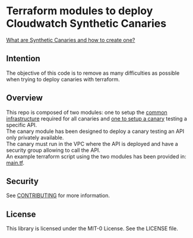 # Terraform modules to deploy Cloudwatch Synthetic Canaries

[What are Synthetic Canaries and how to create one?](https://www.youtube.com/watch?v=hF3NM9j-u7I)  

## Intention
The objective of this code is to remove as many difficulties as possible when trying to deploy canaries with terraform.  

## Overview
This repo is composed of two modules: one to setup the [common infrastructure](./modules/canary-infra/README.md) required for all canaries and [one to setup a canary](./modules/canary/README.md) testing a specific API.  
The canary module has been designed to deploy a canary testing an API only privately available.  
The canary must run in the VPC where the API is deployed and have a security group allowing to call the API.  
An example terraform script using the two modules has been provided in: [main.tf](main.tf).   

## Security

See [CONTRIBUTING](CONTRIBUTING.md#security-issue-notifications) for more information.  

## License

This library is licensed under the MIT-0 License. See the LICENSE file.  

